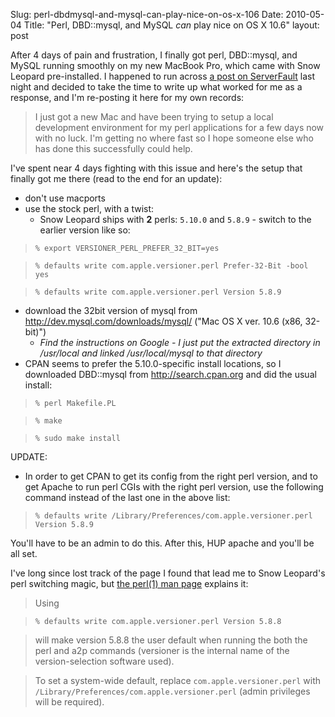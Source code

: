 Slug: perl-dbdmysql-and-mysql-can-play-nice-on-os-x-106
Date: 2010-05-04
Title: "Perl, DBD::mysql, and MySQL *can* play nice on OS X 10.6"
layout: post

After 4 days of pain and frustration, I finally got perl, DBD::mysql, and MySQL running smoothly on my new MacBook Pro, which came with Snow Leopard pre-installed. I happened to run across [a post on ServerFault](http://serverfault.com/questions/137581/mac-os-x-10-6-setup-for-apache-mysql-perl) last night and decided to take the time to write up what worked for me as a response, and I'm re-posting it here for my own records:

>I just got a new Mac and have been trying to setup a local development environment for my perl applications for a few days now with no luck. I'm getting no where fast so I hope someone else who has done this successfully could help.


I've spent near 4 days fighting with this issue and here's the setup that finally got me there (read to the end for an update):

* don't use macports
* use the stock perl, with a twist:
    * Snow Leopard ships with **2** perls: `5.10.0` and `5.8.9` - switch to the earlier version like so:

> `% export VERSIONER_PERL_PREFER_32_BIT=yes`

> `% defaults write com.apple.versioner.perl Prefer-32-Bit -bool yes`

> `% defaults write com.apple.versioner.perl Version 5.8.9`

* download the 32bit version of mysql from http://dev.mysql.com/downloads/mysql/ ("Mac OS X ver. 10.6 (x86, 32-bit)")
    * *Find the instructions on Google - I just put the extracted directory in /usr/local and linked /usr/local/mysql to that directory*
* CPAN seems to prefer the 5.10.0-specific install locations, so I downloaded DBD::mysql from http://search.cpan.org and did the usual install:

> `% perl Makefile.PL`

> `% make`

> `% sudo make install`

UPDATE:

* In order to get CPAN to get its config from the right perl version, and to get Apache to run perl CGIs with the right perl version, use the following command instead of the last one in the above list:

> `% defaults write /Library/Preferences/com.apple.versioner.perl Version 5.8.9`

You'll have to be an admin to do this. After this, HUP apache and you'll be all set.


I've long since lost track of the page I found that lead me to Snow Leopard's perl switching magic, but [the perl(1) man page](http://developer.apple.com/mac/library/documentation/Darwin/Reference/ManPages/man1/perl.1.html) explains it:

> Using

> `% defaults write com.apple.versioner.perl Version 5.8.8`

> will make version 5.8.8 the user default when running the both the perl and a2p commands (versioner is the internal name of the version-selection software used).

> To set a system-wide default, replace `com.apple.versioner.perl` with `/Library/Preferences/com.apple.versioner.perl` (admin privileges will be required).

